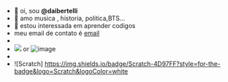 - 👋 oi, sou **@daibertelli**
- 👀 amo musica , historia, politica,BTS...
- 🌱 estou interessada em aprender codigos
-  meu email de contato é [email](@daiana.bertelli@escola.pr.gov.br)
-
-  <img src="{BadgeURLHere}" /> or ![image]({BadgeURLHere})
- 
- ![Scratch] https://img.shields.io/badge/Scratch-4D97FF?style=for-the-badge&logo=Scratch&logoColor=white
